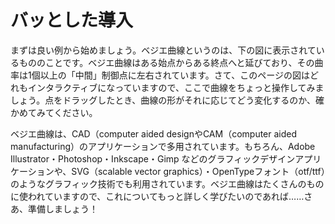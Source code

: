 # バッとした導入

まずは良い例から始めましょう。ベジエ曲線というのは、下の図に表示されているもののことです。ベジエ曲線はある始点からある終点へと延びており、その曲率は1個以上の「中間」制御点に左右されています。さて、このページの図はどれもインタラクティブになっていますので、ここで曲線をちょっと操作してみましょう。点をドラッグしたとき、曲線の形がそれに応じてどう変化するのか、確かめてみてください。

<div class="figure">
  <graphics-element title="2次のベジエ曲線" width="275" height="275" src="./quadratic.js"></graphics-element>
  <graphics-element title="3次のベジエ曲線" width="275" height="275" src="./cubic.js"></graphics-element>
</div>

ベジエ曲線は、CAD（computer aided designやCAM（computer aided manufacturing）のアプリケーションで多用されています。もちろん、Adobe Illustrator・Photoshop・Inkscape・Gimp などのグラフィックデザインアプリケーションや、SVG（scalable vector graphics）・OpenTypeフォント（otf/ttf）のようなグラフィック技術でも利用されています。ベジエ曲線はたくさんのものに使われていますので、これについてもっと詳しく学びたいのであれば……さあ、準備しましょう！
